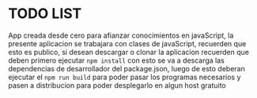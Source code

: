 # TODO LIST

App creada desde cero para afianzar conocimientos en javaScript, la presente aplicacion se trabajara con clases de javaScript, recuerden que esto es publico, si desean descargar o clonar la aplicacion recuerden que deben primero ejecutar ``` npm install ``` con esto se va a descarga las dependencias de desarrollador del package.json, luego de esto deberan ejecutar el ```npm run build``` para poder pasar los programas necesarios y pasen a distribucion para poder desplegarlo en algun host gratuito